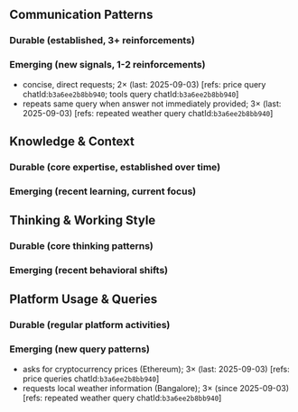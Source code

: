 ## Communication Patterns
### Durable (established, 3+ reinforcements)

### Emerging (new signals, 1-2 reinforcements)
- concise, direct requests; 2× (last: 2025-09-03) [refs: price query chatId:`b3a6ee2b8bb940`; tools query chatId:`b3a6ee2b8bb940`]
- repeats same query when answer not immediately provided; 3× (last: 2025-09-03) [refs: repeated weather query chatId:`b3a6ee2b8bb940`]

## Knowledge & Context
### Durable (core expertise, established over time)

### Emerging (recent learning, current focus)

## Thinking & Working Style
### Durable (core thinking patterns)

### Emerging (recent behavioral shifts)

## Platform Usage & Queries
### Durable (regular platform activities)

### Emerging (new query patterns)
- asks for cryptocurrency prices (Ethereum); 3× (last: 2025-09-03) [refs: price queries chatId:`b3a6ee2b8bb940`]
- requests local weather information (Bangalore); 3× (since 2025-09-03) [refs: repeated weather query chatId:`b3a6ee2b8bb940`]